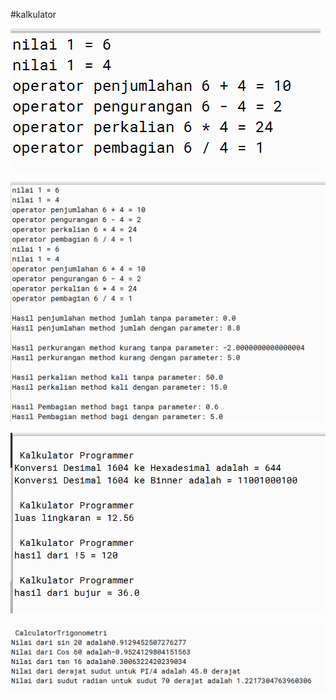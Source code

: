 #kalkulator

[![N|Solid](https://github.com/Friski06/Friski/blob/master/Ss5.png)](https://github.com/Friski06/Friski/blob/master/Ss5.png)


[![N|Solid](https://github.com/Friski06/Friski/blob/master/Ss6.png)](https://github.com/Friski06/Friski/blob/master/Ss6.png)

[![N|Solid](https://github.com/Friski06/Friski/blob/master/Ss7.png)](https://github.com/Friski06/Friski/blob/master/Ss7.png)

[![N|Solid](https://github.com/Friski06/Friski/blob/master/Ss8.png)](https://github.com/Friski06/Friski/blob/master/Ss8.png)